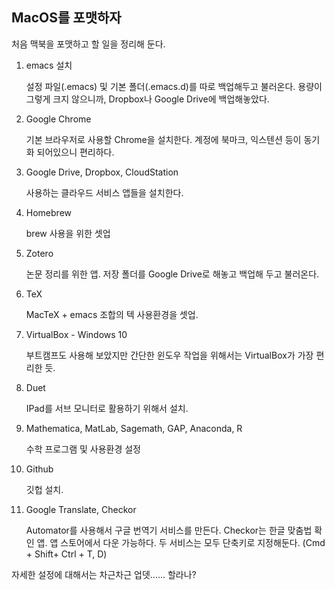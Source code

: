 ## MacOS를 포맷하자 ##

처음 맥북을 포맷하고 할 일을 정리해 둔다.

1. emacs 설치 

	설정 파일(.emacs) 및 기본 폴더(.emacs.d)를 따로 백업해두고 불러온다.
	용량이 그렇게 크지 않으니까, Dropbox나 Google Drive에 백업해놓았다.
	
2. Google Chrome

	기본 브라우저로 사용할 Chrome을 설치한다.
	계정에 북마크, 익스텐션 등이 동기화 되어있으니 편리하다.
	
3. Google Drive, Dropbox, CloudStation

	사용하는 클라우드 서비스 앱들을 설치한다.
	
4. Homebrew

	brew 사용을 위한 셋업
	
5. Zotero

	논문 정리를 위한 앱. 
	저장 폴더를 Google Drive로 해놓고 백업해 두고 불러온다.
	
6. TeX 

	MacTeX + emacs 조합의 텍 사용환경을 셋업.
	
7. VirtualBox - Windows 10

	부트캠프도 사용해 보았지만 간단한 윈도우 작업을 위해서는 VirtualBox가 가장 편리한 듯.
	
8. Duet 

	IPad를 서브 모니터로 활용하기 위해서 설치.
	
9. Mathematica, MatLab, Sagemath, GAP, Anaconda, R

	수학 프로그램 및 사용환경 설정
	
10. Github

	깃헙 설치.
	
11. Google Translate, Checkor

	Automator를 사용해서 구글 번역기 서비스를 만든다.
	Checkor는 한글 맞춤법 확인 앱. 앱 스토어에서 다운 가능하다.
	두 서비스는 모두 단축키로 지정해둔다. (Cmd + Shift+ Ctrl + T, D)
	
자세한 설정에 대해서는 차근차근 업뎃...... 할라나?
